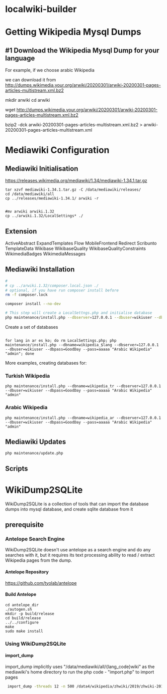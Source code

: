 # localwiki-builder

# Getting Wikipedia Mysql Dumps
## #1 Download the Wikipedia Mysql Dump for your language

For example, if we choose arabic Wikipedia

we can download it from http://dumps.wikimedia.your.org/arwiki/20200301/arwiki-20200301-pages-articles-multistream.xml.bz2

mkdir arwiki
cd arwiki

wget http://dumps.wikimedia.your.org/arwiki/20200301/arwiki-20200301-pages-articles-multistream.xml.bz2

bzip2 -dck arwiki-20200301-pages-articles-multistream.xml.bz2 > arwiki-20200301-pages-articles-multistream.xml


# Mediawiki Configuration

## Mediawiki Initialisation

https://releases.wikimedia.org/mediawiki/1.34/mediawiki-1.34.1.tar.gz

```
tar xzvf mediawiki-1.34.1.tar.gz -C /data/mediawiki/releases/
cd /data/mediawiki/all
cp ../releases/mediawiki-1.34.1/ arwiki -r


#mv arwiki arwiki.1.32
cp ../arwiki.1.32/LocalSettings* ./

```

## Extension 

ActiveAbstract
ExpandTemplates
Flow
MobileFrontend
Redirect
Scribunto
TemplateData
Wikibase
WikibaseQuality
WikibaseQualityConstraints
WikimediaBadges
WikimediaMessages


## Mediawiki Installation

```bash
#
# cp ../arwiki.1.32/composer.local.json ./
# optional, if you have run composer install before
rm -f composer.lock

composer install --no-dev

# This step will create a LocalSettngs.php and initialise database
php maintenance/install.php --dbserver=127.0.0.1 --dbuser=wikiuser --dbpass=GoodDay --pass=aaaaa "Arabic Wikipedia" "admin"

```

Create a set of databases
```

for lang in ar es ko; do rm LocalSettings.php; php maintenance/install.php --dbname=wikipedia_$lang --dbserver=127.0.0.1 --dbuser=wikiuser --dbpass=GoodDay --pass=aaaaa "Arabic Wikipedia" "admin"; done

```

More examples, creating databases for: 

### Turkish Wikipedia 
```
php maintenance/install.php --dbname=wikipedia_tr --dbserver=127.0.0.1 --dbuser=wikiuser --dbpass=GoodDay --pass=aaaaa "Arabic Wikipedia" "admin"
```

### Arabic Wikipedia

```
php maintenance/install.php --dbname=wikipedia_ar --dbserver=127.0.0.1 --dbuser=wikiuser --dbpass=GoodDay --pass=aaaaa "Arabic Wikipedia" "admin"
```

## Mediawiki Updates

```
php maintenance/update.php
```

## Scripts

# WikiDump2SQLite


WikiDump2SQLite is a collection of tools that can import the database dumps into mysql database, and create sqlite database from it

## prerequisite

### Antelope Search Engine

WikiDump2SQLite doesn't use antelope as a search engine and do any searches with it, but it requires its text processing ability to read / extract Wikipedia pages from the dump.

#### Antelope Repository

https://github.com/tyolab/antelope

#### Build Antelope
```
cd antelope_dir
./autogen.sh
mkdir -p build/release
cd build/release
../../configure
make
sudo make install
```

### Using WikiDump2SQLite

#### import_dump

import_dump implicitly uses "/data/mediawiki/all/{lang_code}wiki" as the mediawiki's home directory to run the php code - "import.php" to import pages


```bash
 import_dump -threads 12 -n 500 /data4/wikipedia/zhwiki/2019/zhwiki-20190920-pages-articles-multistream.xml 
```

